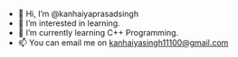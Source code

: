 - 👋 Hi, I’m @kanhaiyaprasadsingh
- 👀 I’m interested in learning.
- 🌱 I’m currently learning C++ Programming.
- 📫 You can email me on kanhaiyasingh11100@gmail.com

